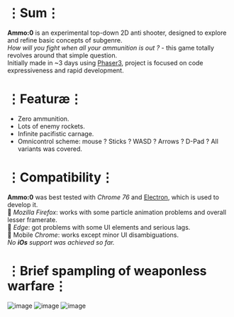 # ⋮Sum⋮
__Ammo:0__ is an experimental top-down 2D anti shooter, designed to explore and refine basic concepts of subgenre.  
_How will you fight when all your ammunition is out ?_ - this game totally revolves around that simple question.  
Initially made in ~3 days using [Phaser3](https://phaser.io/phaser3), project is focused on code expressiveness and rapid development.

# ⋮Featuræ⋮
* Zero ammunition.
* Lots of enemy rockets.
* Infinite pacifistic carnage.
* Omnicontrol scheme: mouse ? Sticks ? WASD ? Arrows ? D-Pad ? All variants was covered.

# ⋮Compatibility⋮
__Ammo:0__ was best tested with _Chrome 76_ and [Electron](https://electronjs.org/), which is used to develop it.  
🐞 _Mozilla Firefox_: works with some particle animation problems and overall lesser framerate.  
🐞 _Edge_: got problems with some UI elements and serious lags.  
🐞 Mobile _Chrome_: works except minor UI disambiguations.  
_No __iOs__ support was achieved so far._

# ⋮Brief spampling of weaponless warfare⋮
![image](https://user-images.githubusercontent.com/8768470/62809552-ee5ed880-bb03-11e9-95ca-166fe09b607a.png)
![image](https://user-images.githubusercontent.com/8768470/62810331-3da60880-bb06-11e9-87d5-c165249ce8eb.png)
![image](https://user-images.githubusercontent.com/8768470/62774627-03108180-baae-11e9-884c-403b84820750.png)


